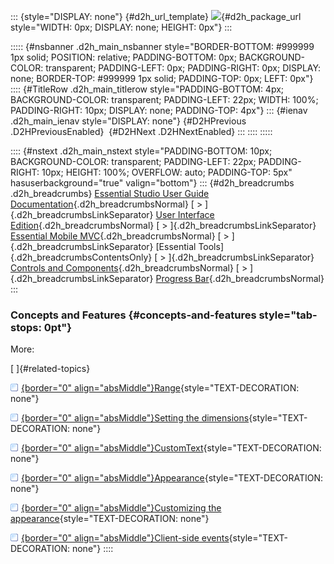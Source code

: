 ::: {style="DISPLAY: none"}
[](ms-xhelp:///?Id=d2h_url_template){#d2h_url_template} ![](!package_url!){#d2h_package_url style="WIDTH: 0px; DISPLAY: none; HEIGHT: 0px"}
:::

::::: {#nsbanner .d2h_main_nsbanner style="BORDER-BOTTOM: #999999 1px solid; POSITION: relative; PADDING-BOTTOM: 0px; BACKGROUND-COLOR: transparent; PADDING-LEFT: 0px; PADDING-RIGHT: 0px; DISPLAY: none; BORDER-TOP: #999999 1px solid; PADDING-TOP: 0px; LEFT: 0px"}
:::: {#TitleRow .d2h_main_titlerow style="PADDING-BOTTOM: 4px; BACKGROUND-COLOR: transparent; PADDING-LEFT: 22px; WIDTH: 100%; PADDING-RIGHT: 10px; DISPLAY: none; PADDING-TOP: 4px"}
::: {#ienav .d2h_main_ienav style="DISPLAY: none"}
[](ms-xhelp:///?Id=b949ced9-d825-4f17-9611-719a1f447f5f){#D2HPrevious .D2HPreviousEnabled}  [](ms-xhelp:///?Id=e796cbe8-f250-450d-ae73-8a29ebc8e4d5){#D2HNext .D2HNextEnabled}
:::
::::
:::::

:::: {#nstext .d2h_main_nstext style="PADDING-BOTTOM: 10px; BACKGROUND-COLOR: transparent; PADDING-LEFT: 22px; PADDING-RIGHT: 10px; HEIGHT: 100%; OVERFLOW: auto; PADDING-TOP: 5px" hasuserbackground="true" valign="bottom"}
::: {#d2h_breadcrumbs .d2h_breadcrumbs}
[Essential Studio User Guide Documentation](ms-xhelp:///?Id=12457748-09e3-4d74-a240-8e049cedf030){.d2h_breadcrumbsNormal} [ \> ]{.d2h_breadcrumbsLinkSeparator} [User Interface Edition](ms-xhelp:///?Id=c29296b7-531c-413b-a0ec-488ca1f7f669){.d2h_breadcrumbsNormal} [ \> ]{.d2h_breadcrumbsLinkSeparator} [Essential Mobile MVC](ms-xhelp:///?Id=74df42e3-5434-4590-9be6-3ae2f911cbbc){.d2h_breadcrumbsNormal} [ \> ]{.d2h_breadcrumbsLinkSeparator} [Essential Tools]{.d2h_breadcrumbsContentsOnly} [ \> ]{.d2h_breadcrumbsLinkSeparator} [Controls and Components](ms-xhelp:///?Id=143afae1-3f83-4d32-9bfa-92ed7022a696){.d2h_breadcrumbsNormal} [ \> ]{.d2h_breadcrumbsLinkSeparator} [Progress Bar](ms-xhelp:///?Id=e8262db4-adca-4fab-96e1-d31f62c8869a){.d2h_breadcrumbsNormal}
:::

### Concepts and Features {#concepts-and-features style="tab-stops: 0pt"}

More:

[ ]{#related-topics}

[![](button.gif){border="0" align="absMiddle"}Range](ms-xhelp:///?Id=9bcbecae-7fbc-481c-84f9-53376de91a7a){style="TEXT-DECORATION: none"}

[![](button.gif){border="0" align="absMiddle"}Setting the dimensions](ms-xhelp:///?Id=9142b173-1f7f-4fea-b507-d06d89febd14){style="TEXT-DECORATION: none"}

[![](button.gif){border="0" align="absMiddle"}CustomText](ms-xhelp:///?Id=6bd1482c-1993-43e8-a55d-33994d5b366e){style="TEXT-DECORATION: none"}

[![](button.gif){border="0" align="absMiddle"}Appearance](ms-xhelp:///?Id=b1e4a6b8-5660-4b32-b987-ba14f8666590){style="TEXT-DECORATION: none"}

[![](button.gif){border="0" align="absMiddle"}Customizing the appearance](ms-xhelp:///?Id=a0c4db19-7d84-4ed3-9fdb-18b9271b3c52){style="TEXT-DECORATION: none"}

[![](button.gif){border="0" align="absMiddle"}Client-side events](ms-xhelp:///?Id=a8114907-f2cc-455e-8a95-17d744bd9562){style="TEXT-DECORATION: none"}
::::
